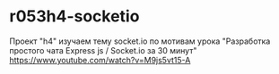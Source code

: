 # r053h4-socketio
Проект "h4" изучаем тему socket.io по мотивам урока 
"Разработка простого чата Express js / Socket.io за 30 минут"
https://www.youtube.com/watch?v=M9js5vt15-A

